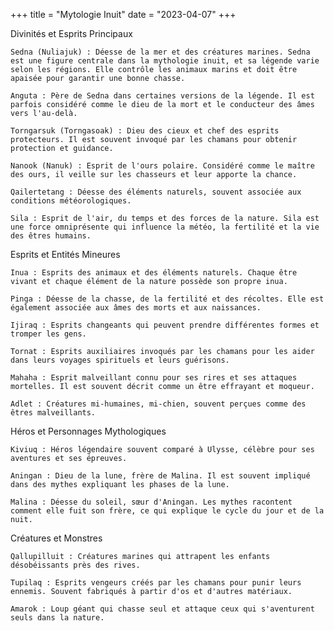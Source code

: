 +++
title = "Mytologie Inuit"
date = "2023-04-07"
+++

Divinités et Esprits Principaux

    Sedna (Nuliajuk) : Déesse de la mer et des créatures marines. Sedna est une figure centrale dans la mythologie inuit, et sa légende varie selon les régions. Elle contrôle les animaux marins et doit être apaisée pour garantir une bonne chasse.

    Anguta : Père de Sedna dans certaines versions de la légende. Il est parfois considéré comme le dieu de la mort et le conducteur des âmes vers l'au-delà.

    Torngarsuk (Torngasoak) : Dieu des cieux et chef des esprits protecteurs. Il est souvent invoqué par les chamans pour obtenir protection et guidance.

    Nanook (Nanuk) : Esprit de l'ours polaire. Considéré comme le maître des ours, il veille sur les chasseurs et leur apporte la chance.

    Qailertetang : Déesse des éléments naturels, souvent associée aux conditions météorologiques.

    Sila : Esprit de l'air, du temps et des forces de la nature. Sila est une force omniprésente qui influence la météo, la fertilité et la vie des êtres humains.

Esprits et Entités Mineures

    Inua : Esprits des animaux et des éléments naturels. Chaque être vivant et chaque élément de la nature possède son propre inua.

    Pinga : Déesse de la chasse, de la fertilité et des récoltes. Elle est également associée aux âmes des morts et aux naissances.

    Ijiraq : Esprits changeants qui peuvent prendre différentes formes et tromper les gens.

    Tornat : Esprits auxiliaires invoqués par les chamans pour les aider dans leurs voyages spirituels et leurs guérisons.

    Mahaha : Esprit malveillant connu pour ses rires et ses attaques mortelles. Il est souvent décrit comme un être effrayant et moqueur.

    Adlet : Créatures mi-humaines, mi-chien, souvent perçues comme des êtres malveillants.

Héros et Personnages Mythologiques

    Kiviuq : Héros légendaire souvent comparé à Ulysse, célèbre pour ses aventures et ses épreuves.

    Aningan : Dieu de la lune, frère de Malina. Il est souvent impliqué dans des mythes expliquant les phases de la lune.

    Malina : Déesse du soleil, sœur d'Aningan. Les mythes racontent comment elle fuit son frère, ce qui explique le cycle du jour et de la nuit.

Créatures et Monstres

    Qallupilluit : Créatures marines qui attrapent les enfants désobéissants près des rives.

    Tupilaq : Esprits vengeurs créés par les chamans pour punir leurs ennemis. Souvent fabriqués à partir d'os et d'autres matériaux.

    Amarok : Loup géant qui chasse seul et attaque ceux qui s'aventurent seuls dans la nature.